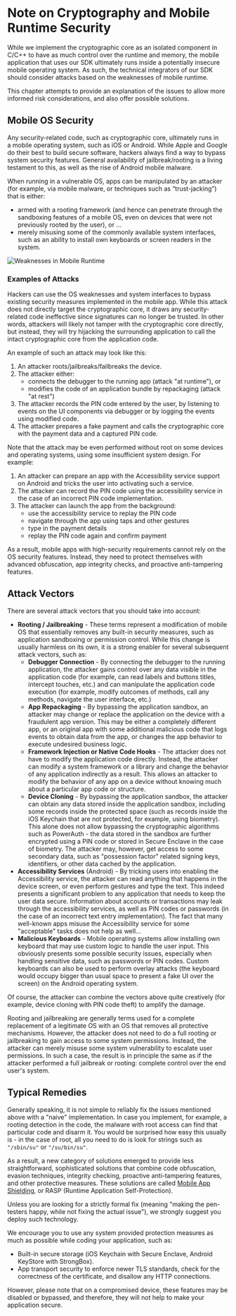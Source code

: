 # Note on Cryptography and Mobile Runtime Security

While we implement the cryptographic core as an isolated component in C/C++ to have as much control over the runtime and memory, the mobile application that uses our SDK ultimately runs inside a potentially insecure mobile operating system. As such, the technical integrators of our SDK should consider attacks based on the weaknesses of mobile runtime.

This chapter attempts to provide an explanation of the issues to allow more informed risk considerations, and also offer possible solutions.

## Mobile OS Security

Any security-related code, such as cryptographic core, ultimately runs in a mobile operating system, such as iOS or Android. While Apple and Google do their best to build secure software, hackers always find a way to bypass system security features. General availability of jailbreak/rooting is a living testament to this, as well as the rise of Android mobile malware.

When running in a vulnerable OS, apps can be manipulated by an attacker (for example, via mobile malware, or techniques such as “trust-jacking”) that is either:

- armed with a rooting framework (and hence can penetrate through the sandboxing features of a mobile OS, even on devices that were not previously rooted by the user), or …
- merely misusing some of the commonly available system interfaces, such as an ability to install own keyboards or screen readers in the system.

![ Weaknesses in Mobile Runtime ](./images/runtime-01.png)

### Examples of Attacks

Hackers can use the OS weaknesses and system interfaces to bypass existing security measures implemented in the mobile app. While this attack does not directly target the cryptographic core, it draws any security-related code ineffective since signatures can no longer be trusted. In other words, attackers will likely not tamper with the cryptographic core directly, but instead, they will try hijacking the surrounding application to call the intact cryptographic core from the application code.

An example of such an attack may look like this:

1. An attacker roots/jailbreaks/failbreaks the device.
2. The attacker either:
    - connects the debugger to the running app (attack "at runtime"), or
    - modifies the code of an application bundle by repackaging (attack "at rest")
3. The attacker records the PIN code entered by the user, by listening to events on the UI components via debugger or by logging the events using modified code.
4. The attacker prepares a fake payment and calls the cryptographic core with the payment data and a captured PIN code.

Note that the attack may be even performed without root on some devices and operating systems, using some insufficient system design. For example:

1. An attacker can prepare an app with the Accessibility service support on Android and tricks the user into activating such a service.
2. The attacker can record the PIN code using the accessibility service in the case of an incorrect PIN code implementation.
3. The attacker can launch the app from the background:
    - use the accessibility service to replay the PIN code
    - navigate through the app using taps and other gestures
    - type in the payment details
    - replay the PIN code again and confirm payment

As a result, mobile apps with high-security requirements cannot rely on the OS security features. Instead, they need to protect themselves with advanced obfuscation, app integrity checks, and proactive anti-tampering features.

## Attack Vectors

There are several attack vectors that you should take into account:

- **Rooting / Jailbreaking** - These terms represent a modification of mobile OS that essentially removes any built-in security measures, such as application sandboxing or permission control. While this change is usually harmless on its own, it is a strong enabler for several subsequent attack vectors, such as:
    - **Debugger Connection** - By connecting the debugger to the running application, the attacker gains control over any data visible in the application code (for example, can read labels and buttons titles, intercept touches, etc.) and can manipulate the application code execution (for example, modify outcomes of methods, call any methods, navigate the user interface, etc.)
    - **App Repackaging** - By bypassing the application sandbox, an attacker may change or replace the application on the device with a fraudulent app version. This may be either a completely different app, or an original app with some additional malicious code that logs events to obtain data from the app, or changes the app behavior to execute undesired business logic.
    - **Framework Injection or Native Code Hooks** - The attacker does not have to modify the application code directly. Instead, the attacker can modify a system framework or a library and change the behavior of any application indirectly as a result. This allows an attacker to modify the behavior of any app on a device without knowing much about a particular app code or structure.
    - **Device Cloning** - By bypassing the application sandbox, the attacker can obtain any data stored inside the application sandbox, including some records inside the protected space (such as records inside the iOS Keychain that are not protected, for example, using biometry). This alone does not allow bypassing the cryptographic algorithms such as PowerAuth - the data stored in the sandbox are further encrypted using a PIN code or stored in Secure Enclave in the case of biometry. The attacker may, however, get access to some secondary data, such as "possession factor" related signing keys, identifiers, or other data cached by the application.
- **Accessibility Services** (Android) - By tricking users into enabling the Accessibility service, the attacker can read anything that happens in the device screen, or even perform gestures and type the text. This indeed presents a significant problem to any application that needs to keep the user data secure. Information about accounts or transactions may leak through the accessibility services, as well as PIN codes or passwords (in the case of an incorrect text entry implementation). The fact that many well-known apps misuse the Accessibility service for some "acceptable" tasks does not help as well...
- **Malicious Keyboards** - Mobile operating systems allow installing own keyboard that may use custom logic to handle the user input. This obviously presents some possible security issues, especially when handling sensitive data, such as passwords or PIN codes. Custom keyboards can also be used to perform overlay attacks (the keyboard would occupy bigger than usual space to present a fake UI over the screen) on the Android operating system.

Of course, the attacker can combine the vectors above quite creatively (for example, device cloning with PIN code theft) to amplify the damage.

<!-- begin box info -->
Rooting and jailbreaking are generally terms used for a complete replacement of a legitimate OS with an OS that removes all protective mechanisms. However, the attacker does not need to do a full rooting or jailbreaking to gain access to some system permissions. Instead, the attacker can merely misuse some system vulnerability to escalate user permissions. In such a case, the result is in principle the same as if the attacker performed a full jailbreak or rooting: complete control over the end user's system.
<!-- end -->

## Typical Remedies

Generally speaking, it is not simple to reliably fix the issues mentioned above with a "naive" implementation. In case you implement, for example, a rooting detection in the code, the malware with root access can find that particular code and disarm it. You would be surprised how easy this usually is - in the case of root, all you need to do is look for strings such as `"/sbin/su"` or `"/su/bin/su"`.

As a result, a new category of solutions emerged to provide less straightforward, sophisticated solutions that combine code obfuscation, evasion techniques, integrity checking, proactive anti-tampering features, and other protective measures. These solutions are called [Mobile App Shielding](https://wultra.com/mobile-app-shielding), or RASP (Runtime Application Self-Protection).

Unless you are looking for a strictly formal fix (meaning "making the pen-testers happy, while not fixing the actual issue"), we strongly suggest you deploy such technology.

We encourage you to use any system provided protection measures as much as possible while coding your application, such as:

- Built-in secure storage (iOS Keychain with Secure Enclave, Android KeyStore with StrongBox).
- App transport security to enforce newer TLS standards, check for the correctness of the certificate, and disallow any HTTP connections.

However, please note that on a compromised device, these features may be disabled or bypassed, and therefore, they will not help to make your application secure.
